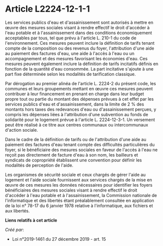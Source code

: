 # Article L2224-12-1-1

Les services publics d'eau et d'assainissement sont autorisés à mettre en œuvre des mesures sociales visant à rendre effectif
le droit d'accéder à l'eau potable et à l'assainissement dans des conditions économiquement acceptables par tous, tel que
prévu à l'article L. 210-1 du code de l'environnement. Ces mesures peuvent inclure la définition de tarifs tenant compte de
la composition ou des revenus du foyer, l'attribution d'une aide au paiement des factures d'eau, une aide à l'accès à l'eau
ou un accompagnement et des mesures favorisant les économies d'eau. Ces mesures peuvent également inclure la définition de
tarifs incitatifs définis en fonction de la quantité d'eau consommée. La part incitative s'ajoute à une part fixe déterminée
selon les modalités de tarification classique.

Par dérogation au premier alinéa de l'article L. 2224-2 du présent code, les communes et leurs groupements mettant en œuvre
ces mesures peuvent contribuer à leur financement en prenant en charge dans leur budget propre tout ou partie du montant des
dépenses prévues à cet effet par les services publics d'eau et d'assainissement, dans la limite de 2 % des montants hors
taxes des redevances d'eau ou d'assainissement perçues, y compris les dépenses liées à l'attribution d'une subvention au
fonds de solidarité pour le logement prévue à l'article L. 2224-12-3-1. Un versement peut être réalisé à ce titre aux centres
communaux ou intercommunaux d'action sociale.

Dans le cadre de la définition de tarifs ou de l'attribution d'une aide au paiement des factures d'eau tenant compte des
difficultés particulières du foyer, si le bénéficiaire des mesures sociales en faveur de l'accès à l'eau ne reçoit pas
directement de facture d'eau à son nom, les bailleurs et syndicats de copropriété établissent une convention pour définir les
modalités de perception de l'aide.

Les organismes de sécurité sociale et ceux chargés de gérer l'aide au logement et l'aide sociale fournissent aux services
chargés de la mise en œuvre de ces mesures les données nécessaires pour identifier les foyers bénéficiaires des mesures
sociales visant à rendre effectif le droit d'accéder à l'eau potable et à l'assainissement, la Commission nationale de
l'informatique et des libertés étant préalablement consultée en application de la loi n° 78-17 du 6 janvier 1978 relative à
l'informatique, aux fichiers et aux libertés.

**Liens relatifs à cet article**

_Créé par_:

  - Loi n°2019-1461 du 27 décembre 2019 - art. 15
